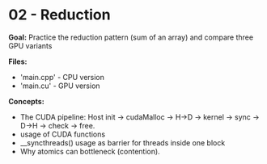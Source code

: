 # 02 - Reduction 

**Goal:**
Practice the reduction pattern (sum of an array) and compare three GPU variants

**Files:**
- 'main.cpp' - CPU version
- 'main.cu' - GPU version

**Concepts:**
- The CUDA pipeline: Host init → cudaMalloc → H→D → kernel → sync → D→H → check → free.
- usage of CUDA functions
- __syncthreads() usage as barrier for threads inside one block
- Why atomics can bottleneck (contention).